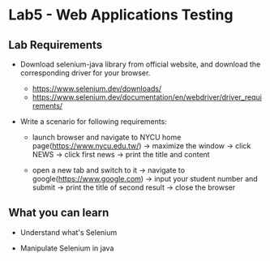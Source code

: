 # Lab5 - Web Applications Testing

## Lab Requirements
- Download selenium-java library from official website, and download the corresponding driver for your browser.
    - https://www.selenium.dev/downloads/
    - https://www.selenium.dev/documentation/en/webdriver/driver_requirements/

- Write a scenario for following requirements:
  
  - launch browser and navigate to NYCU home page(https://www.nycu.edu.tw/)  → maximize the window → click NEWS → click first news → print the title and content 

  - open a new tab and switch to it → navigate to google(https://www.google.com) → input your student number and submit → print the title of second result → close the browser 

## What you can learn
- Understand what's Selenium 

- Manipulate Selenium in java
